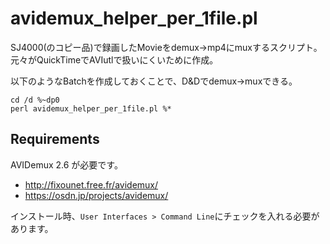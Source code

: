 # avidemux_helper_per_1file.pl

SJ4000(のコピー品)で録画したMovieをdemux→mp4にmuxするスクリプト。
元々がQuickTimeでAVIutlで扱いにくいために作成。

以下のようなBatchを作成しておくことで、D&Dでdemux→muxできる。


```
cd /d %~dp0
perl avidemux_helper_per_1file.pl %*
```

## Requirements

AVIDemux 2.6 が必要です。

* http://fixounet.free.fr/avidemux/
* https://osdn.jp/projects/avidemux/

インストール時、`User Interfaces > Command Line`にチェックを入れる必要があります。
